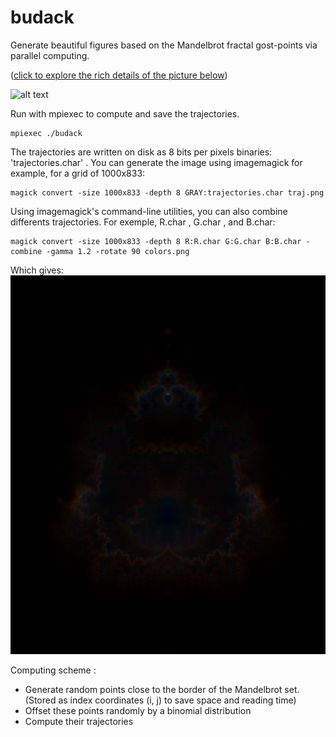 # budack
Generate beautiful figures based on the Mandelbrot fractal gost-points via parallel computing. 

([click to explore the rich details of the picture below](https://raw.githubusercontent.com/Tugdual-G/budack/main/trajectories_data/trajhd.png))

![alt text](trajectories_data/trajhd.png)

Run with mpiexec to compute and save the trajectories.

    mpiexec ./budack

The trajectories are written on disk as 8 bits per pixels binaries: 'trajectories.char' .
You can generate the image using imagemagick for example, for a grid of 1000x833:

    magick convert -size 1000x833 -depth 8 GRAY:trajectories.char traj.png

Using imagemagick's command-line utilities, you can also combine differents trajectories. For exemple, R.char , G.char , and B.char:

    magick convert -size 1000x833 -depth 8 R:R.char G:G.char B:B.char -combine -gamma 1.2 -rotate 90 colors.png 

Which gives:
![alt text](trajectories_data/colors.png)


Computing scheme :

- Generate random points close to the border of the Mandelbrot set.
(Stored as index coordinates (i, j) to save space and reading time)
- Offset these points randomly by a binomial distribution
- Compute their trajectories
